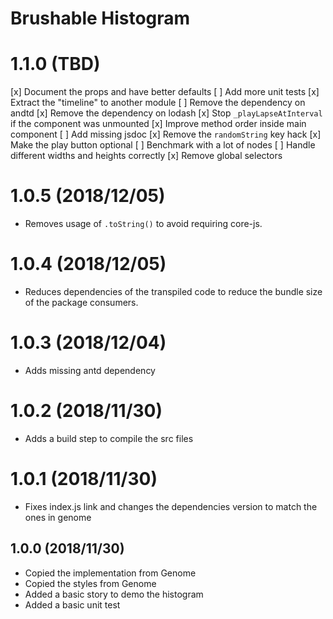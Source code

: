 # Brushable Histogram

# 1.1.0 (TBD)
[x] Document the props and have better defaults
[ ] Add more unit tests
[x] Extract the "timeline" to another module
[ ] Remove the dependency on andtd
[x] Remove the dependency on lodash
[x] Stop `_playLapseAtInterval` if the component was unmounted
[x] Improve method order inside main component
[ ] Add missing jsdoc
[x] Remove the `randomString` key hack
[x] Make the play button optional
[ ] Benchmark with a lot of nodes
[ ] Handle different widths and heights correctly
[x] Remove global selectors

# 1.0.5 (2018/12/05)
- Removes usage of `.toString()` to avoid requiring core-js.

# 1.0.4 (2018/12/05)
- Reduces dependencies of the transpiled code to reduce the bundle size of the package consumers.

# 1.0.3 (2018/12/04)
- Adds missing antd dependency

# 1.0.2 (2018/11/30)
- Adds a build step to compile the src files

# 1.0.1 (2018/11/30)
- Fixes index.js link and changes the dependencies version to match the ones in genome

## 1.0.0 (2018/11/30)
- Copied the implementation from Genome
- Copied the styles from Genome
- Added a basic story to demo the histogram
- Added a basic unit test